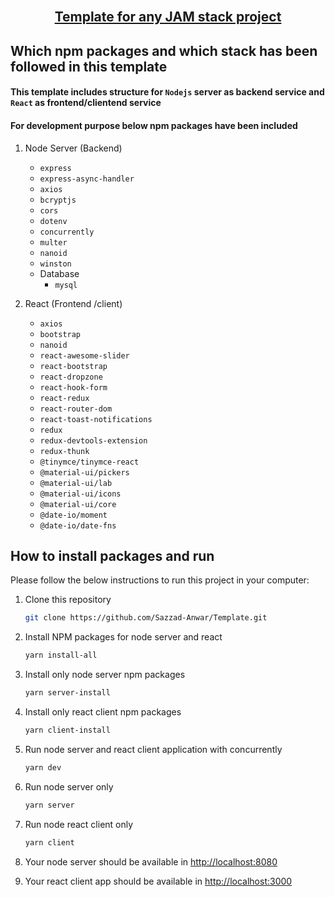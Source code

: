 <!-- PROJECT Title -->
<br />
<p align="center">
  <h2 align="center"><a href="https://github.com/Sazzad-Anwar/Template">Template for any JAM stack project</a></h2>

## Which npm packages and which stack has been followed in this template

#### This template includes structure for `Nodejs` server as backend service and `React` as frontend/clientend service

#### For development purpose below npm packages have been included

1. Node Server (Backend)
   * `express`
   * `express-async-handler`
   * `axios`
   * `bcryptjs`
   * `cors`
   * `dotenv`
   * `concurrently`
   * `multer`
   * `nanoid`
   * `winston`
   * Database
      * `mysql`

2. React (Frontend /client)
   * `axios`
   * `bootstrap`
   * `nanoid`
   * `react-awesome-slider`
   * `react-bootstrap`
   * `react-dropzone`
   * `react-hook-form`
   * `react-redux`
   * `react-router-dom`
   * `react-toast-notifications`
   * `redux`
   * `redux-devtools-extension`
   * `redux-thunk`
   * `@tinymce/tinymce-react`
   * `@material-ui/pickers`
   * `@material-ui/lab`
   * `@material-ui/icons`
   * `@material-ui/core`
   * `@date-io/moment`
   * `@date-io/date-fns`

<!-- HOW TO RUN -->
## How to install packages and run

Please follow the below instructions to run this project in your computer:

1. Clone this repository

   ```sh
   git clone https://github.com/Sazzad-Anwar/Template.git
   ```

2. Install NPM packages for node server and react

   ```sh
   yarn install-all
   ```

3. Install only node server npm packages

   ```sh
   yarn server-install
   ```

4. Install only react client npm packages

   ```sh
   yarn client-install
   ```

5. Run node server and react client application with concurrently

   ```sh
   yarn dev
   ```

6. Run node server only

   ```sh
   yarn server
   ```

7. Run node react client only

   ```sh
   yarn client
   ```

8. Your node server should be available in <http://localhost:8080>
9. Your react client app should be available in <http://localhost:3000>
